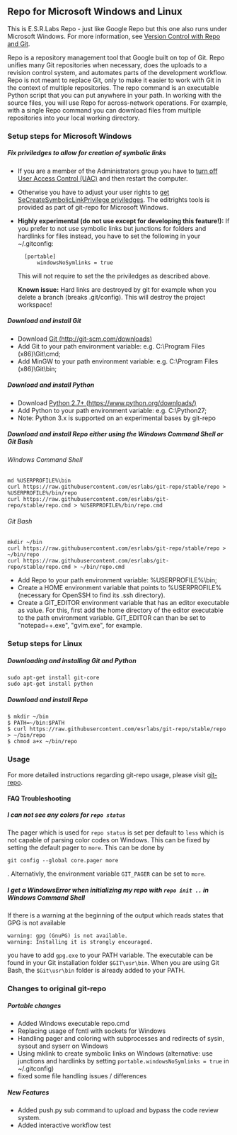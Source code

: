 ## Repo for Microsoft Windows and Linux ##

This is E.S.R.Labs Repo - just like Google Repo but this one also runs under Microsoft Windows.
For more information, see [Version Control with Repo and Git](http://source.android.com/source/using-repo.html).

Repo is a repository management tool that Google built on top of Git. Repo unifies many Git repositories when necessary,
does the uploads to a revision control system, and automates parts of the development workflow.
Repo is not meant to replace Git, only to make it easier to work with Git in the context of multiple repositories.
The repo command is an executable Python script that you can put anywhere in your path.
In working with the source files, you will use Repo for across-network operations.
For example, with a single Repo command you can download files from multiple repositories into your local working directory.


### Setup steps for Microsoft Windows ###

##### Fix priviledges to allow for creation of symbolic links #####
* If you are a member of the Administrators group you have to [turn off User Access Control (UAC)](http://windows.microsoft.com/en-us/windows7/turn-user-account-control-on-or-off) and then restart the computer.
* Otherwise you have to adjust your user rights to [get SeCreateSymbolicLinkPrivilege priviledges](http://stackoverflow.com/questions/6722589/using-windows-mklink-for-linking-2-files).
The editrights tools is provided as part of git-repo for Microsoft Windows.

* **Highly experimental (do not use except for developing this feature!):** If you prefer to not use symbolic links but junctions for folders and hardlinks for files instead, you have to set the following in your ~/.gitconfig:

        [portable]
            windowsNoSymlinks = true

    This will not require to set the the priviledges as described above.

    **Known issue:** Hard links are destroyed by git for example when you delete a branch (breaks .git/config). This will destroy the project workspace!

##### Download and install Git #####
* Download [Git (http://git-scm.com/downloads)](http://git-scm.com/downloads)
* Add Git to your path environment variable: e.g. C:\Program Files (x86)\Git\cmd;
* Add MinGW to your path environment variable: e.g. C:\Program Files (x86)\Git\bin;

##### Download and install Python #####
* Download [Python 2.7+ (https://www.python.org/downloads/)](https://www.python.org/downloads/)
* Add Python to your path environment variable: e.g. C:\Python27;
* Note: Python 3.x is supported on an experimental bases by git-repo

##### Download and install Repo either using the Windows Command Shell or Git Bash #####
###### Windows Command Shell ######

    md %USERPROFILE%\bin
    curl https://raw.githubusercontent.com/esrlabs/git-repo/stable/repo > %USERPROFILE%/bin/repo
    curl https://raw.githubusercontent.com/esrlabs/git-repo/stable/repo.cmd > %USERPROFILE%/bin/repo.cmd

###### Git Bash ######

    mkdir ~/bin
    curl https://raw.githubusercontent.com/esrlabs/git-repo/stable/repo > ~/bin/repo
    curl https://raw.githubusercontent.com/esrlabs/git-repo/stable/repo.cmd > ~/bin/repo.cmd

* Add Repo to your path environment variable: %USERPROFILE%\bin;
* Create a HOME environment variable that points to %USERPROFILE% (necessary for OpenSSH to find its .ssh directory).
* Create a GIT_EDITOR environment variable that has an editor executable as value. For this, first add the home directory of the editor executable to the path environment variable. GIT_EDITOR can than be set to "notepad++.exe", "gvim.exe", for example.


### Setup steps for Linux ###

##### Downloading and installing Git and Python #####

    sudo apt-get install git-core
    sudo apt-get install python

##### Download and install Repo #####

    $ mkdir ~/bin
    $ PATH=~/bin:$PATH
    $ curl https://raw.githubusercontent.com/esrlabs/git-repo/stable/repo > ~/bin/repo
    $ chmod a+x ~/bin/repo

### Usage ###

For more detailed instructions regarding git-repo usage, please visit [git-repo](http://source.android.com/source/using-repo.html).

#### FAQ Troubleshooting ###

##### I can not see any colors for `repo status` #####
The pager which is used for `repo status` is set per default to `less` which is not capable of parsing color codes on Windows. This can be fixed by setting the default pager to `more`. This can be done by

    git config --global core.pager more

. Alternativly, the environment variable `GIT_PAGER` can be set to `more`.

##### I get a WindowsError when initializing my repo with `repo init ..` in Windows Command Shell #####
If there is a warning at the beginning of the output which reads states that GPG is not available

    warning: gpg (GnuPG) is not available.
    warning: Installing it is strongly encouraged.

you have to add `gpg.exe` to your PATH variable. The executable can be found in your Git installation folder `$GIT\usr\bin`. When you are using Git Bash, the `$Git\usr\bin` folder is already added to your PATH.


### Changes to original git-repo ###

##### Portable changes #####

* Added Windows executable repo.cmd
* Replacing usage of fcntl with sockets for Windows
* Handling pager and coloring with subprocesses and redirects of sysin, sysout and syserr on Windows
* Using mklink to create symbolic links on Windows (alternative: use junctions and hardlinks by setting `portable.windowsNoSymlinks = true` in ~/.gitconfig)
* fixed some file handling issues / differences

##### New Features #####

* Added push.py sub command to upload and bypass the code review system.
* Added interactive workflow test
